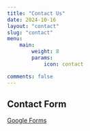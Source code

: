 ```yaml
---
title: "Contact Us"
date: 2024-10-16
layout: "contact"
slug: "contact"
menu:
    main:
        weight: 8
        params: 
            icon: contact

comments: false
---
```


## Contact Form

[Google Forms](https://forms.gle/9xfBqQwDCLACzdCm8)
